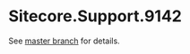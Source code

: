 # Sitecore.Support.9142

See [master branch](https://github.com/sitecoresupport/Sitecore.Support.9142) for details.